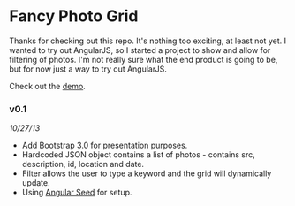 # Fancy Photo Grid

Thanks for checking out this repo. It's nothing too exciting, at least not yet. I wanted to try out AngularJS, so I started a project to show and allow for filtering of photos. I'm not really sure what the end product is going to be, but for now just a way to try out AngularJS.

Check out the [demo](https://fancyphotogrid.derrickshowers.com).

### v0.1
*10/27/13*

* Add Bootstrap 3.0 for presentation purposes.
* Hardcoded JSON object contains a list of photos - contains src, description, id, location and date.
* Filter allows the user to type a keyword and the grid will dynamically update.
* Using [Angular Seed](https://github.com/angular/angular-seed) for setup.